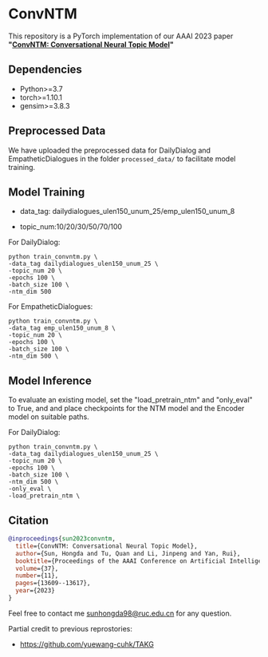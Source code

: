 # ConvNTM

This repository is a PyTorch implementation of our AAAI 2023 paper **"[ConvNTM: Conversational Neural Topic Model](https://ojs.aaai.org/index.php/AAAI/article/view/26595)"**

## Dependencies

* Python>=3.7
* torch>=1.10.1
* gensim>=3.8.3

## Preprocessed Data
We have uploaded the preprocessed data for DailyDialog and EmpatheticDialogues in the folder `processed_data/` to facilitate model training.

## Model Training
* data_tag: dailydialogues_ulen150_unum_25/emp_ulen150_unum_8

* topic_num:10/20/30/50/70/100

For DailyDialog:
```
python train_convntm.py \
-data_tag dailydialogues_ulen150_unum_25 \
-topic_num 20 \
-epochs 100 \
-batch_size 100 \
-ntm_dim 500
```
For EmpatheticDialogues:
```
python train_convntm.py \
-data_tag emp_ulen150_unum_8 \
-topic_num 20 \
-epochs 100 \
-batch_size 100 \
-ntm_dim 500 \
```

## Model Inference
To evaluate an existing model, set the "load_pretrain_ntm" and "only_eval" to True, and and place checkpoints for the NTM model and the Encoder model on suitable paths.

For DailyDialog:
```
python train_convntm.py \
-data_tag dailydialogues_ulen150_unum_25 \
-topic_num 20 \
-epochs 100 \
-batch_size 100 \
-ntm_dim 500 \
-only_eval \
-load_pretrain_ntm \
```

## Citation
```bibtex
@inproceedings{sun2023convntm,
  title={ConvNTM: Conversational Neural Topic Model},
  author={Sun, Hongda and Tu, Quan and Li, Jinpeng and Yan, Rui},
  booktitle={Proceedings of the AAAI Conference on Artificial Intelligence},
  volume={37},
  number={11},
  pages={13609--13617},
  year={2023}
}
```

Feel free to contact me sunhongda98@ruc.edu.cn for any question.

Partial credit to previous reprostories:
* https://github.com/yuewang-cuhk/TAKG
